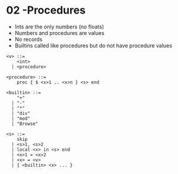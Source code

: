 02 -Procedures
=

* Ints are the only numbers (no floats)
* Numbers and procedures are values
* No records
* Builtins called like procedures but do not have procedure values

```
<v> ::=
    <int>
  | <procedure>

<procedure> ::=
    proc { $ <x>1 .. <x>n } <s> end
 
<builtin> ::=
    "+"
  | "-"
  | "*"
  | "div"
  | "mod"
  | "Browse"

<s> ::=
    skip
  | <s>1, <s>2
  | local <x> in <s> end
  | <x>1 = <x>2
  | <x> = <v>
  | { <builtin> <x> ... }
```
